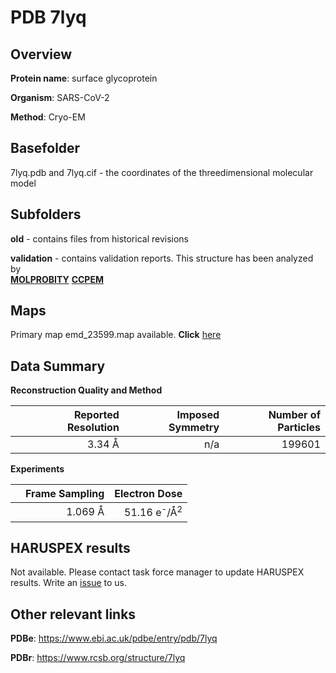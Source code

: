 # PDB 7lyq

## Overview

**Protein name**: surface glycoprotein

**Organism**: SARS-CoV-2

**Method**: Cryo-EM



## Basefolder

7lyq.pdb and 7lyq.cif - the coordinates of the threedimensional molecular model

## Subfolders



**old** - contains files from historical revisions

**validation** - contains validation reports. This structure has been analyzed by <br>  [**MOLPROBITY**](https://github.com/thorn-lab/coronavirus_structural_task_force/tree/master/pdb/surface_glycoprotein/SARS-CoV-2/7lyq/validation/molprobity)   [**CCPEM**](https://github.com/thorn-lab/coronavirus_structural_task_force/tree/master/pdb/surface_glycoprotein/SARS-CoV-2/7lyq/validation/ccpem-validation)



## Maps

Primary map emd_23599.map available. **Click** [here](http://ftp.wwpdb.org/pub/emdb/structures/EMD-23599/map/) 

## Data Summary
**Reconstruction Quality and Method**

|   | Reported Resolution | Imposed Symmetry | Number of Particles |
|---|-------------:|----------------:|--------------:|
|   |3.34 Å|n/a|199601|

**Experiments**

|   | Frame Sampling | Electron Dose |
|---|-------------:|----------------:|
|   |1.069 Å|51.16 e<sup>-</sup>/Å<sup>2</sup>|

## HARUSPEX results

Not available. Please contact task force manager to update HARUSPEX results. Write an [issue](https://github.com/thorn-lab/coronavirus_structural_task_force/issues) to us.

## Other relevant links 
**PDBe**:  https://www.ebi.ac.uk/pdbe/entry/pdb/7lyq
 
**PDBr**: https://www.rcsb.org/structure/7lyq 
